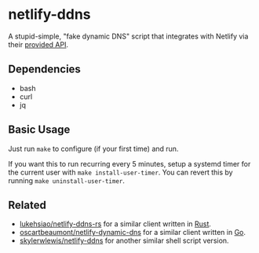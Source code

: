# netlify-ddns

A stupid-simple, "fake dynamic DNS" script that integrates with Netlify via
their [provided API][netlify-api].

## Dependencies

+ bash
+ curl
+ jq

## Basic Usage

Just run `make` to configure (if your first time) and run.

If you want this to run recurring every 5 minutes, setup a systemd timer for the
current user with `make install-user-timer`. You can revert this by running
`make uninstall-user-timer`.

## Related
- [lukehsiao/netlify-ddns-rs] for a similar client written in [Rust][rust].
- [oscartbeaumont/netlify-dynamic-dns] for a similar client written in [Go][go].
- [skylerwlewis/netlify-ddns] for another similar shell script version.

[netlify-api]: https://open-api.netlify.com
[rust]: https://rust-lang.org/
[go]: https://golang.org/
[skylerwlewis/netlify-ddns]: https://github.com/skylerwlewis/netlify-ddns
[lukehsiao/netlify-ddns-rs]: https://github.com/lukehsiao/netlify-ddns-rs
[oscartbeaumont/netlify-dynamic-dns]: https://github.com/oscartbeaumont/netlify-dynamic-dns

